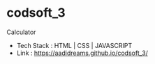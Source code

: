 # codsoft_3
Calculator
* Tech Stack : HTML | CSS | JAVASCRIPT
* Link : https://aadidreams.github.io/codsoft_3/
